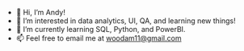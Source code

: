 - 👋 Hi, I’m Andy!
- 👀 I’m interested in data analytics, UI, QA, and learning new things!
- 🌱 I’m currently learning SQL, Python, and PowerBI.
- 📫 Feel free to email me at woodam11@gmail.com

<!---
IVAndy21/IVAndy21 is a ✨ special ✨ repository because its `README.md` (this file) appears on your GitHub profile.
You can click the Preview link to take a look at your changes.
--->
